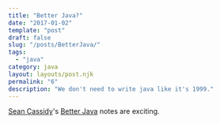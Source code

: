 ```yaml
---
title: "Better Java?"
date: "2017-01-02"
template: "post"
draft: false
slug: "/posts/BetterJava/"
tags:
  - "java"
category: java 
layout: layouts/post.njk
permalink: "6"
description: "We don't need to write java like it's 1999."
---
```


[Sean Cassidy](https://www.seancassidy.me/)'s [Better Java](https://github.com/cxxr/better-java) notes are exciting.


